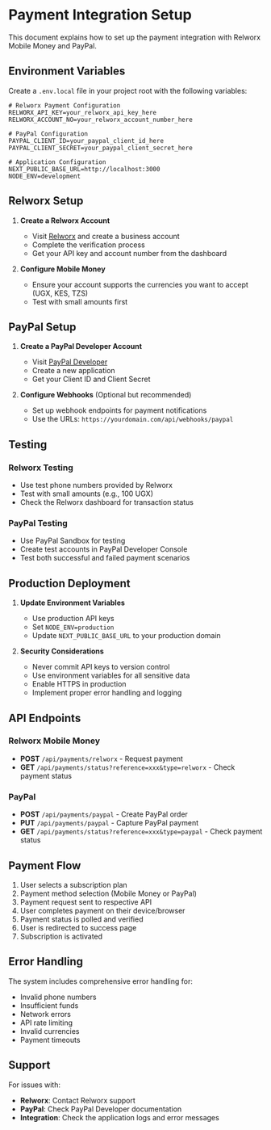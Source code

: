 # Payment Integration Setup

This document explains how to set up the payment integration with Relworx Mobile Money and PayPal.

## Environment Variables

Create a `.env.local` file in your project root with the following variables:

```env
# Relworx Payment Configuration
RELWORX_API_KEY=your_relworx_api_key_here
RELWORX_ACCOUNT_NO=your_relworx_account_number_here

# PayPal Configuration
PAYPAL_CLIENT_ID=your_paypal_client_id_here
PAYPAL_CLIENT_SECRET=your_paypal_client_secret_here

# Application Configuration
NEXT_PUBLIC_BASE_URL=http://localhost:3000
NODE_ENV=development
```

## Relworx Setup

1. **Create a Relworx Account**
   - Visit [Relworx](https://relworx.com) and create a business account
   - Complete the verification process
   - Get your API key and account number from the dashboard

2. **Configure Mobile Money**
   - Ensure your account supports the currencies you want to accept (UGX, KES, TZS)
   - Test with small amounts first

## PayPal Setup

1. **Create a PayPal Developer Account**
   - Visit [PayPal Developer](https://developer.paypal.com)
   - Create a new application
   - Get your Client ID and Client Secret

2. **Configure Webhooks** (Optional but recommended)
   - Set up webhook endpoints for payment notifications
   - Use the URLs: `https://yourdomain.com/api/webhooks/paypal`

## Testing

### Relworx Testing
- Use test phone numbers provided by Relworx
- Test with small amounts (e.g., 100 UGX)
- Check the Relworx dashboard for transaction status

### PayPal Testing
- Use PayPal Sandbox for testing
- Create test accounts in PayPal Developer Console
- Test both successful and failed payment scenarios

## Production Deployment

1. **Update Environment Variables**
   - Use production API keys
   - Set `NODE_ENV=production`
   - Update `NEXT_PUBLIC_BASE_URL` to your production domain

2. **Security Considerations**
   - Never commit API keys to version control
   - Use environment variables for all sensitive data
   - Enable HTTPS in production
   - Implement proper error handling and logging

## API Endpoints

### Relworx Mobile Money
- **POST** `/api/payments/relworx` - Request payment
- **GET** `/api/payments/status?reference=xxx&type=relworx` - Check payment status

### PayPal
- **POST** `/api/payments/paypal` - Create PayPal order
- **PUT** `/api/payments/paypal` - Capture PayPal payment
- **GET** `/api/payments/status?reference=xxx&type=paypal` - Check payment status

## Payment Flow

1. User selects a subscription plan
2. Payment method selection (Mobile Money or PayPal)
3. Payment request sent to respective API
4. User completes payment on their device/browser
5. Payment status is polled and verified
6. User is redirected to success page
7. Subscription is activated

## Error Handling

The system includes comprehensive error handling for:
- Invalid phone numbers
- Insufficient funds
- Network errors
- API rate limiting
- Invalid currencies
- Payment timeouts

## Support

For issues with:
- **Relworx**: Contact Relworx support
- **PayPal**: Check PayPal Developer documentation
- **Integration**: Check the application logs and error messages








